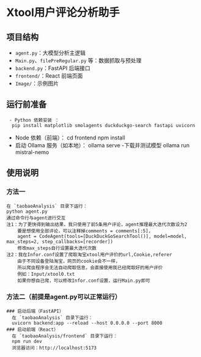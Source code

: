 # Xtool用户评论分析助手

## 项目结构
- `agent.py`：大模型分析主逻辑
- `Main.py`、`filePreRegular.py` 等：数据抓取与预处理
- `backend.py`：FastAPI 后端接口
- `frontend/`：React 前端页面
- `Image/`：示例图片
## 运行前准备
     - Python 依赖安装 ：
      pip install matplotlib smolagents duckduckgo-search fastapi uvicorn
   - Node 依赖（前端）：
     cd frontend
     npm install
   - 启动 Ollama 服务（如本地）：
     ollama serve
    -下载并测试模型
     ollama run mistral-nemo
## 使用说明
  ### 方法一
    在 `taobaoAnalysis` 目录下运行：
    python agent.py
    通过命令行与agent进行交互   
    注1：为了更快得到输出结果，我只使用了前5条用户评论，agent推理最大迭代次数设为2
        要是想使用全部评论，可以注释掉comments = comments[:5]，
        agent = CodeAgent(tools=[DuckDuckGoSearchTool()], model=model, max_steps=2, step_callbacks=[recorder])
        修改max_steps自行设置最大迭代次数
    注2：我在Infor.conf设置了爬取淘宝xtool用户评价的url,Cookie,referer
        由于不同设备登陆淘宝，网页的cookie会不一样，
        所以爬虫程序会无法自动爬取信息，会直接使用我已经爬取好的用户评价 
        例如：Input/xtool0.txt
        如果你想自己爬，可以修改Infor.conf设置，运行Main.py即可
  ### 方法二（前提是agent.py可以正常运行）
    ### 启动后端（FastAPI）
      在 `taobaoAnalysis` 目录下运行：
      uvicorn backend:app --reload --host 0.0.0.0 --port 8000
    ### 启动前端（React）
      在 `taobaoAnalysis/frontend` 目录下运行：
      npm run dev
      浏览器访问：http://localhost:5173
    
